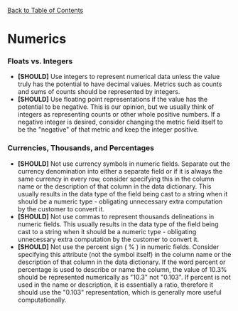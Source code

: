 [Back to Table of Contents](../README.md)
# Numerics

### Floats vs. Integers
- __[SHOULD]__ Use integers to represent numerical data unless the value truly has the potential to have decimal values. Metrics such as counts and sums of counts should be represented by integers. 
- __[SHOULD]__ Use floating point representations if the value has the potential to be negative. This is our opinion, but we usually think of integers as representing counts or other whole positive numbers. If a negative integer is desired, consider changing the metric field itself to be the "negative" of that metric and keep the integer positive. 

### Currencies, Thousands,  and Percentages
- __[SHOULD]__ Not use currency symbols in numeric fields. Separate out the currency denomination into either a separate field or if it is always the same currency in every row, consider specifying this in the column name or the description of that column in the data dictionary. This usually results in the data type of the field being cast to a string when it should be a numeric type - obligating unnecessary extra computation by the customer to convert it.
- __[SHOULD]__ Not use commas to represent thousands delineations in numeric fields. This usually results in the data type of the field being cast to a string when it should be a numeric type - obligating unnecessary extra computation by the customer to convert it.
- __[SHOULD]__ Not use the percent sign ( % ) in numeric fields. Consider specifying this attribute (not the symbol itself) in the column name or the description of that column in the data dictionary. If the word percent or percentage is used to describe or name the column, the value of 10.3% should be represented numerically as "10.3" not "0.103". If percent is not used in the name or description, it is essentially a ratio, therefore it should use the "0.103" representation, which is generally more useful computationally.